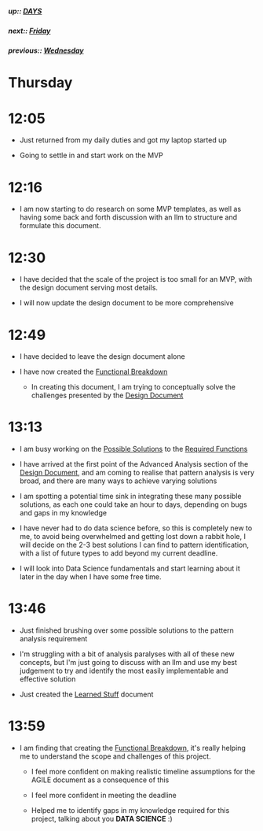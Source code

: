 ##### up:: [DAYS](../mocs/days.md)

##### next:: [Friday](./29Sept2023.md)

##### previous:: [Wednesday](./27Sept2023.md)

# Thursday

# 12:05

- Just returned from my daily duties and got my laptop started up

- Going to settle in and start work on the MVP

# 12:16

- I am now starting to do research on some MVP templates, as well as having some back and forth discussion with an llm to structure and formulate this document.

# 12:30

- I have decided that the scale of the project is too small for an MVP, with the design document serving most details.

- I will now update the design document to be more comprehensive

# 12:49

- I have decided to leave the design document alone

- I have now created the [Functional Breakdown](../documents/functional_breakdown.md)
  
  - In creating this document, I am trying to conceptually solve the challenges presented by the [Design Document](../documents/design_document.md)

# 13:13

- I am busy working on the [Possible Solutions](../documents/functional_breakdown/possible_solutions.md) to the [Required Functions](../documents/functional_breakdown/required_functions.md)

- I have arrived at the first point of the Advanced Analysis section of the [Design Document](../documents/design_document.md), and am coming to realise that pattern analysis is very broad, and there are many ways to achieve varying solutions

- I am spotting a potential time sink in integrating these many possible solutions, as each one could take an hour to days, depending on bugs and gaps in my knowledge

- I have never had to do data science before, so this is completely new to me, to avoid being overwhelmed and getting lost down a rabbit hole, I will decide on the 2-3 best solutions I can find to pattern identification, with a list of future types to add beyond my current deadline. 

- I will look into Data Science fundamentals and start learning about it later in the day when I have some free time.

# 13:46

- Just finished brushing over some possible solutions to the pattern analysis requirement

- I'm struggling with a bit of analysis paralyses with all of these new concepts, but I'm just going to discuss with an llm and use my best judgement to try and identify the most easily implementable and effective solution

- Just created the [Learned Stuff](../sentiments/learned_stuff.md) document

# 13:59

- I am finding that creating the [Functional Breakdown](../documents/functional_breakdown.md), it's really helping me to understand the scope and challenges of this project.
  
  - I feel more confident on making realistic timeline assumptions for the AGILE document as a consequence of this 
  
  - I feel more confident in meeting the deadline
  
  - Helped me to identify gaps in my knowledge required for this project, talking about you **DATA SCIENCE** :)